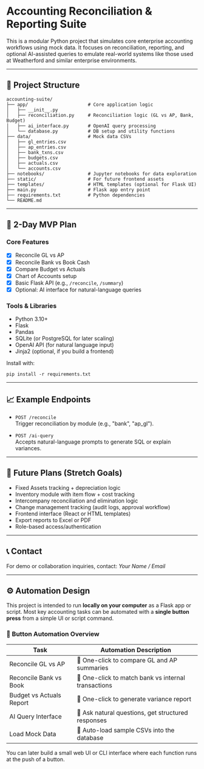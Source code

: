 # Accounting Reconciliation & Reporting Suite

This is a modular Python project that simulates core enterprise accounting workflows using mock data. It focuses on reconciliation, reporting, and optional AI-assisted queries to emulate real-world systems like those used at Weatherford and similar enterprise environments.

---

## 📁 Project Structure

```
accounting-suite/
├── app/                      # Core application logic
│   ├── __init__.py
│   ├── reconciliation.py     # Reconciliation logic (GL vs AP, Bank, Budget)
│   ├── ai_interface.py       # OpenAI query processing
│   └── database.py           # DB setup and utility functions
├── data/                     # Mock data CSVs
│   ├── gl_entries.csv
│   ├── ap_entries.csv
│   ├── bank_txns.csv
│   ├── budgets.csv
│   ├── actuals.csv
│   └── accounts.csv
├── notebooks/                # Jupyter notebooks for data exploration
├── static/                   # For future frontend assets
├── templates/                # HTML templates (optional for Flask UI)
├── main.py                   # Flask app entry point
├── requirements.txt          # Python dependencies
└── README.md
```

---

## 📌 2-Day MVP Plan

### Core Features
- [x] Reconcile GL vs AP
- [x] Reconcile Bank vs Book Cash
- [x] Compare Budget vs Actuals
- [x] Chart of Accounts setup
- [x] Basic Flask API (e.g., `/reconcile`, `/summary`)
- [x] Optional: AI interface for natural-language queries

### Tools & Libraries
- Python 3.10+
- Flask
- Pandas
- SQLite (or PostgreSQL for later scaling)
- OpenAI API (for natural language input)
- Jinja2 (optional, if you build a frontend)

Install with:
```
pip install -r requirements.txt
```

---

## 📈 Example Endpoints

- `POST /reconcile`  
  Trigger reconciliation by module (e.g., "bank", "ap_gl").

- `POST /ai-query`  
  Accepts natural-language prompts to generate SQL or explain variances.

---

## 🚀 Future Plans (Stretch Goals)

- Fixed Assets tracking + depreciation logic
- Inventory module with item flow + cost tracking
- Intercompany reconciliation and elimination logic
- Change management tracking (audit logs, approval workflow)
- Frontend interface (React or HTML templates)
- Export reports to Excel or PDF
- Role-based access/authentication

---

## 📞 Contact

For demo or collaboration inquiries, contact: *Your Name / Email*



---

## ⚙️ Automation Design

This project is intended to run **locally on your computer** as a Flask app or script. Most key accounting tasks can be automated with a **single button press** from a simple UI or script command.

### 🔘 Button Automation Overview

| Task                        | Automation Description                            |
|----------------------------|----------------------------------------------------|
| Reconcile GL vs AP         | 🔘 One-click to compare GL and AP summaries        |
| Reconcile Bank vs Book     | 🔘 One-click to match bank vs internal transactions|
| Budget vs Actuals Report   | 🔘 One-click to generate variance report           |
| AI Query Interface         | 🔘 Ask natural questions, get structured responses |
| Load Mock Data             | 🔘 Auto-load sample CSVs into the database         |

You can later build a small web UI or CLI interface where each function runs at the push of a button.

